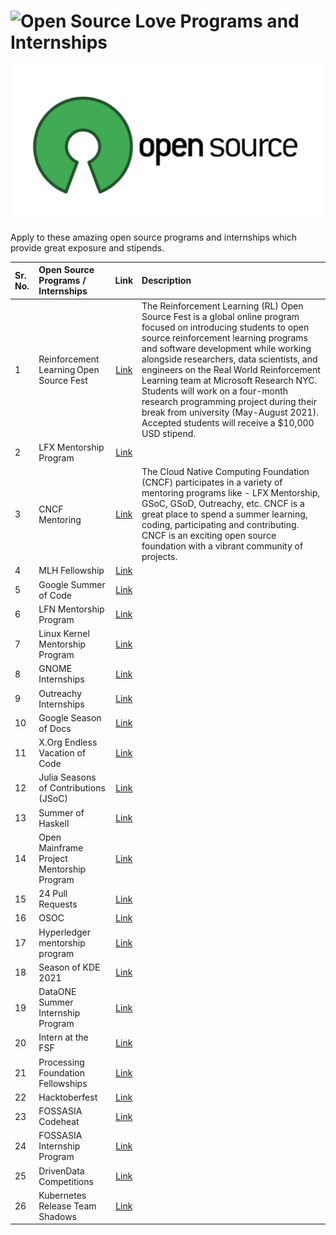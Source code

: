 # ![Open Source Love](https://badges.frapsoft.com/os/v2/open-source-200x33.png?v=103) Programs and Internships
<p align="center"><img src="open-source.png" height="250px"></p>
Apply to these amazing open source programs and internships which provide great exposure and stipends.

| Sr. No.      | Open Source Programs / Internships   | Link   | Description
| :---         |     :---                     | :---:       |  :---
| 1            | Reinforcement Learning Open Source Fest| [Link](https://www.microsoft.com/en-us/research/academic-program/rl-open-source-fest/) | The Reinforcement Learning (RL) Open Source Fest is a global online program focused on introducing students to open source reinforcement learning programs and software development while working alongside researchers, data scientists, and engineers on the Real World Reinforcement Learning team at Microsoft Research NYC. Students will work on a four-month research programming project during their break from university (May-August 2021). Accepted students will receive a $10,000 USD stipend. |
| 2            | LFX Mentorship Program       | [Link](https://mentorship.lfx.linuxfoundation.org/#projects_all)  |  |
| 3            | CNCF Mentoring         | [Link](https://github.com/cncf/mentoring)        | The Cloud Native Computing Foundation (CNCF) participates in a variety of mentoring programs like - LFX Mentorship, GSoC, GSoD, Outreachy, etc. CNCF is a great place to spend a summer learning, coding, participating and contributing. CNCF is an exciting open source foundation with a vibrant community of projects. |
| 4            | MLH Fellowship                            | [Link](https://fellowship.mlh.io)        |  |
| 5            | Google Summer of Code                     | [Link](https://summerofcode.withgoogle.com/about/)        |  |
| 6            | LFN Mentorship Program                    | [Link](https://wiki.lfnetworking.org/display/LN/LFN+Mentorship+Program)        |  |
| 7            | Linux Kernel Mentorship Program           | [Link](https://wiki.linuxfoundation.org/lkmp)        |  |
| 8            | GNOME Internships                         | [Link](https://wiki.gnome.org/Outreach)        |  |
| 9            | Outreachy Internships                     | [Link](https://www.outreachy.org)        |  |
| 10           | Google Season of Docs                     | [Link](https://developers.google.com/season-of-docs/docs/get-started)        |  |
| 11           | X.Org Endless Vacation of Code            | [Link](https://www.x.org/wiki/XorgEVoC/)        |  |
| 12           | Julia Seasons of Contributions (JSoC)     | [Link](https://julialang.org/)        |  |
| 13           | Summer of Haskell                         | [Link](https://summer.haskell.org)        |  |
| 14           | Open Mainframe Project Mentorship Program | [Link](https://www.openmainframeproject.org/projects/mentorship-program)        |  |
| 15           | 24 Pull Requests                          | [Link](https://24pullrequests.com/about)        |  |
| 16           | OSOC                                      | [Link](https://osoc.be)        |  |
| 17           | Hyperledger mentorship program            | [Link](https://wiki.hyperledger.org/display/INTERN/Hyperledger+Mentorship+Program)        |  |
| 18           | Season of KDE 2021                        | [Link](https://season.kde.org)        |  |
| 19           | DataONE Summer Internship Program         | [Link](https://old.dataone.org/internships)        |  |
| 20           | Intern at the FSF                         | [Link](https://www.fsf.org/volunteer/internships)        |  |
| 21           | Processing Foundation Fellowships         | [Link](https://processingfoundation.org/fellowships/)        |  |
| 22           | Hacktoberfest                             | [Link](https://hacktoberfest.digitalocean.com)        |  |
| 23           | FOSSASIA Codeheat                         | [Link](https://codeheat.org)        |  |
| 24           | FOSSASIA Internship Program               | [Link](https://fossasia.org/internship)        |  |
| 25           | DrivenData Competitions                   | [Link](https://www.drivendata.org/competitions/)        |  |
| 26           | Kubernetes Release Team Shadows           | [Link](https://github.com/kubernetes/sig-release/blob/master/release-team/shadows.md)        |  |

